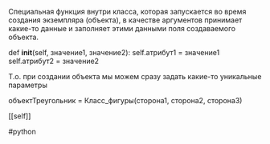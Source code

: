 Специальная функция внутри класса, которая запускается во время создания экземпляра (объекта), в качестве аргументов принимает какие-то данные и заполняет этими данными поля создаваемого объекта.

def __init__(self, значение1, значение2):
	self.атрибут1 = значение1
	self.атрибут2 = значение2
	
Т.о. при создании объекта мы можем сразу задать какие-то уникальные параметры

объектТреугольник = Класс_фигуры(сторона1, сторона2, сторона3)

[[self]]

#python 